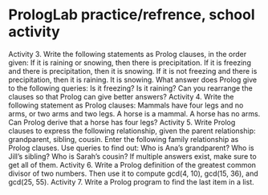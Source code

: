# PrologLab practice/refrence, school activity


Activity 3. Write the following statements as Prolog clauses, in the order given:
If it is raining or snowing, then there is precipitation.
If it is freezing and there is precipitation, then it is snowing.
If it is not freezing and there is precipitation, then it is raining.
It is snowing.
What answer does Prolog give to the following queries:
Is it freezing?
Is it raining?
Can you rearrange the clauses so that Prolog can give better answers?
Activity 4. Write the following statement as Prolog clauses:
Mammals have four legs and no arms, or two arms and two legs.
A horse is a mammal.
A horse has no arms.
Can Prolog derive that a horse has four legs?
Activity 5. Write Prolog clauses to express the following relationship, given the parent
relationship: grandparent, sibling, cousin. Enter the following family relationship as
Prolog clauses.
Use queries to find out:
Who is Ana’s grandparent?
Who is Jill’s sibling?
Who is Sarah’s cousin?
If multiple answers exist, make sure to get all of them.
Activity 6. Write a Prolog definition of the greatest common divisor of two numbers.
Then use it to compute gcd(4, 10), gcd(15, 36), and gcd(25, 55).
Activity 7. Write a Prolog program to find the last item in a list.
